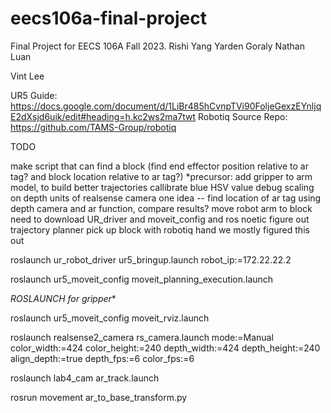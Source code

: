 # eecs106a-final-project
Final Project for EECS 106A Fall 2023.
Rishi Yang
Yarden Goraly
Nathan Luan

Vint Lee

UR5 Guide: https://docs.google.com/document/d/1LiBr485hCvnpTVi90FoljeGexzEYnljqE2dXsjd6uik/edit#heading=h.kc2ws2ma7twt
Robotiq Source Repo: https://github.com/TAMS-Group/robotiq

TODO

make script that can
    find a block (find end effector position relative to ar tag? and block location relative to ar tag?)
        *precursor: add gripper to arm model, to build better trajectories
        callibrate blue HSV value
        debug scaling on depth units of realsense camera
        one idea -- find location of ar tag using depth camera and ar function, compare results?
    move robot arm to block
        need to download UR_driver and moveit_config and ros noetic
        figure out trajectory planner
    pick up block with robotiq hand
        we mostly figured this out

roslaunch ur_robot_driver ur5_bringup.launch robot_ip:=172.22.22.2

roslaunch ur5_moveit_config moveit_planning_execution.launch

*ROSLAUNCH for gripper**

roslaunch ur5_moveit_config moveit_rviz.launch

roslaunch realsense2_camera rs_camera.launch mode:=Manual color_width:=424 color_height:=240 depth_width:=424 depth_height:=240 align_depth:=true depth_fps:=6 color_fps:=6

roslaunch lab4_cam ar_track.launch

rosrun movement ar_to_base_transform.py
